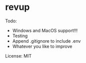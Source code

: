 # revup
Todo:
* Windows and MacOS support!!!
* Testing
* Append .gitignore to include .env
* Whatever you like to improve

License: MIT

